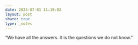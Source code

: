 ```yaml
---
date: 2023-07-01 11:19:02
layout: post
share: true
type: _notes
---
```

“We have all the answers. It is the questions we do not know.”
